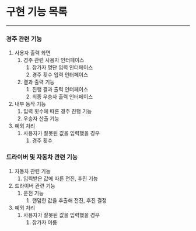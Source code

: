 # 구현 기능 목록

----

### 경주 관련 기능
1. 사용자 출력 화면
   1. 경주 관련 사용자 인터페이스 
      1. 참가자 명단 입력 인터페이스
      2. 경주 횟수 입력 인터페이스
   2. 결과 출력 기능
      1. 진행 결과 출력 인터페이스
      2. 최종 우승자 출력 인터페이스
2. 내부 동작 기능
   1. 입력 횟수에 따른 경주 진행 기능
   2. 우승자 산출 기능
3. 예외 처리
   1. 사용자가 잘못된 값을 입력했을 경우
      1. 경주 횟수
### 드라이버 및 자동차 관련 기능
1. 자동차 관련 기능
   1. 입력받은 값에 따른 전진, 후진 기능
2. 드라이버 관련 기능
   1. 운전 기능
      1. 랜덤한 값을 추출해 전진, 후진 결정
3. 예외 처리
   1. 사용자가 잘못된 값을 입력했을 경우
      1. 참가자 이름
